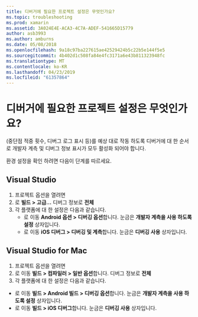 ```yaml
---
title: 디버거에 필요한 프로젝트 설정은 무엇인가요?
ms.topic: troubleshooting
ms.prod: xamarin
ms.assetid: 3A024E4E-ACA3-4C7A-ADEF-541665D15779
author: asb3993
ms.author: amburns
ms.date: 05/08/2018
ms.openlocfilehash: 9a18c97ba227615ae42529424b5c22b5e144f5e5
ms.sourcegitcommit: 4b402d1c508fa84e4fc3171a6e43b811323948fc
ms.translationtype: MT
ms.contentlocale: ko-KR
ms.lasthandoff: 04/23/2019
ms.locfileid: "61357864"
---
```

# <a name="what-project-settings-are-required-for-the-debugger"></a>디버거에 필요한 프로젝트 설정은 무엇인가요?

(중단점 적중 횟수, 디버그 로그 표시 등)를 예상 대로 작동 하도록 디버거에 대 한 순서로 개발자 계측 및 디버그 정보 표시가 모두 활성화 되어야 합니다.

환경 설정을 확인 하려면 다음이 단계를 따르세요.

## <a name="visual-studio"></a>Visual Studio
1. 프로젝트 옵션을 열려면
2. 로 **빌드 > 고급...** 디버그 정보로 **전체**
3. 각 플랫폼에 대 한 설정은 다음과 같습니다.
   - 로 이동 **Android 옵션 > 디버깅 옵션**합니다. 눈금은 **개발자 계측을 사용 하도록 설정** 상자입니다.
   - 로 이동 **iOS 디버그 > 디버깅 및 계측**합니다. 눈금은 **디버깅 사용** 상자입니다.

## <a name="visual-studio-for-mac"></a>Visual Studio for Mac
1. 프로젝트 옵션을 열려면
2. 로 이동 **빌드 > 컴파일러 > 일반 옵션**합니다. 디버그 정보로 **전체**
3. 각 플랫폼에 대 한 설정은 다음과 같습니다.
  - 로 이동 **빌드 > Android 빌드 > 디버깅 옵션**합니다. 눈금은 **개발자 계측을 사용 하도록 설정** 상자입니다.
  - 로 이동 **빌드 > iOS 디버그**합니다. 눈금은 **디버깅 사용** 상자입니다.

